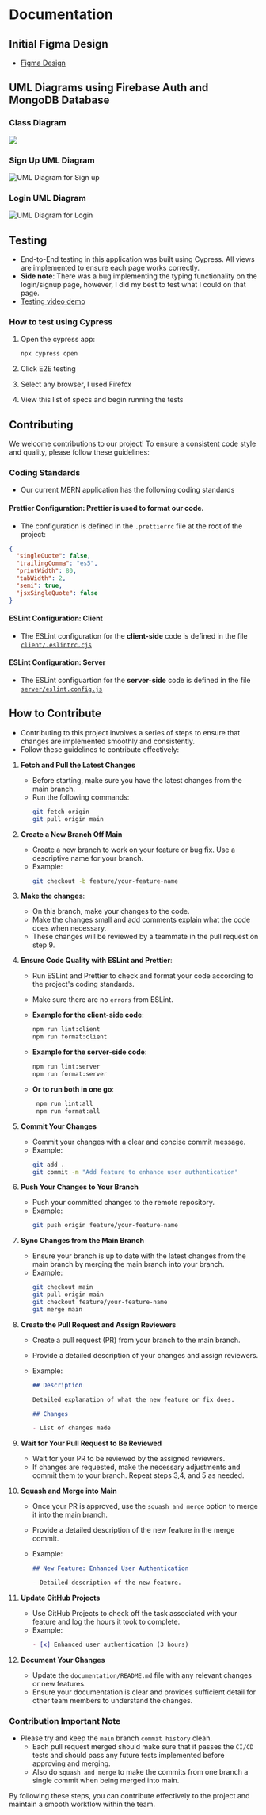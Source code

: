 # Documentation

## Initial Figma Design

- [Figma Design](https://www.figma.com/design/tftWff6fnvOWCs5dLwbM6t/CCC-Transfer-Helper?node-id=0%3A1&t=PjQXHIfTIMYlWlok-1)

## UML Diagrams using Firebase Auth and MongoDB Database

### Class Diagram

![](/documentation/showcaseJSON/UML-class.png)

### Sign Up UML Diagram

![UML Diagram for Sign up](https://live.staticflickr.com/65535/53724578789_fcef28606b.jpg)

### Login UML Diagram

![UML Diagram for Login](https://live.staticflickr.com/65535/53724448378_2f1f586c3d.jpg)

## Testing

- End-to-End testing in this application was built using Cypress. All views are implemented to ensure each page works correctly.
- **Side note**: There was a bug implementing the typing functionality on the login/signup page, however, I did my best to test what I could on that page.
- [Testing video demo](https://youtu.be/LVj9v8PJPOw)

### How to test using Cypress

1. Open the cypress app:

   ```bash
   npx cypress open
   ```

2. Click E2E testing
3. Select any browser, I used Firefox
4. View this list of specs and begin running the tests

## Contributing

We welcome contributions to our project! To ensure a consistent code style and quality, please follow these guidelines:

### Coding Standards

- Our current MERN application has the following coding standards

#### **Prettier Configuration:** Prettier is used to format our code.

- The configuration is defined in the `.prettierrc` file at the root of the project:

```json
{
  "singleQuote": false,
  "trailingComma": "es5",
  "printWidth": 80,
  "tabWidth": 2,
  "semi": true,
  "jsxSingleQuote": false
}
```

#### ESLint Configuration: Client

- The ESLint configuration for the **client-side** code is defined in the file [`client/.eslintrc.cjs`](https://github.com/Castro19/ccc-transfer-helper/blob/main/client/.eslintrc.cjs)

#### ESLint Configuration: Server

- The ESLint configuartion for the **server-side** code is defined in the file [`server/eslint.config.js`](https://github.com/Castro19/ccc-transfer-helper/blob/TE4/server/eslint.config.js)

## How to Contribute

- Contributing to this project involves a series of steps to ensure that changes are implemented smoothly and consistently.
- Follow these guidelines to contribute effectively:

1. **Fetch and Pull the Latest Changes**

   - Before starting, make sure you have the latest changes from the main branch.
   - Run the following commands:
     ```bash
     git fetch origin
     git pull origin main
     ```

2. **Create a New Branch Off Main**

   - Create a new branch to work on your feature or bug fix. Use a descriptive name for your branch.
   - Example:
     ```bash
     git checkout -b feature/your-feature-name
     ```

3. **Make the changes**:

   - On this branch, make your changes to the code.
   - Make the changes small and add comments explain what the code does when necessary.
   - These changes will be reviewed by a teammate in the pull request on step 9.

4. **Ensure Code Quality with ESLint and Prettier**:

   - Run ESLint and Prettier to check and format your code according to the project's coding standards.
   - Make sure there are no `errors` from ESLint.

   - **Example for the client-side code**:

     ```bash
     npm run lint:client
     npm run format:client
     ```

   - **Example for the server-side code**:

     ```bash
     npm run lint:server
     npm run format:server
     ```

   - **Or to run both in one go**:

     ```bash
      npm run lint:all
      npm run format:all
     ```

5. **Commit Your Changes**

   - Commit your changes with a clear and concise commit message.
   - Example:
     ```bash
     git add .
     git commit -m "Add feature to enhance user authentication"
     ```

6. **Push Your Changes to Your Branch**

   - Push your committed changes to the remote repository.
   - Example:
     ```bash
     git push origin feature/your-feature-name
     ```

7. **Sync Changes from the Main Branch**

   - Ensure your branch is up to date with the latest changes from the main branch by merging the main branch into your branch.
   - Example:
     ```bash
     git checkout main
     git pull origin main
     git checkout feature/your-feature-name
     git merge main
     ```

8. **Create the Pull Request and Assign Reviewers**

   - Create a pull request (PR) from your branch to the main branch.
   - Provide a detailed description of your changes and assign reviewers.
   - Example:

     ```markdown
     ## Description

     Detailed explanation of what the new feature or fix does.

     ## Changes

     - List of changes made
     ```

9. **Wait for Your Pull Request to Be Reviewed**

   - Wait for your PR to be reviewed by the assigned reviewers.
   - If changes are requested, make the necessary adjustments and commit them to your branch. Repeat steps 3,4, and 5 as needed.

10. **Squash and Merge into Main**

    - Once your PR is approved, use the `squash and merge` option to merge it into the main branch.
    - Provide a detailed description of the new feature in the merge commit.
    - Example:

      ```markdown
      ## New Feature: Enhanced User Authentication

      - Detailed description of the new feature.
      ```

11. **Update GitHub Projects**

    - Use GitHub Projects to check off the task associated with your feature and log the hours it took to complete.
    - Example:
      ```markdown
      - [x] Enhanced user authentication (3 hours)
      ```

12. **Document Your Changes**
    - Update the `documentation/README.md` file with any relevant changes or new features.
    - Ensure your documentation is clear and provides sufficient detail for other team members to understand the changes.

### Contribution Important Note

- Please try and keep the `main` branch `commit history` clean.
  - Each pull request merged should make sure that it passes the `CI/CD` tests and should pass any future tests implemented before approving and merging.
  - Also do `squash and merge` to make the commits from one branch a single commit when being merged into main.

By following these steps, you can contribute effectively to the project and maintain a smooth workflow within the team.
